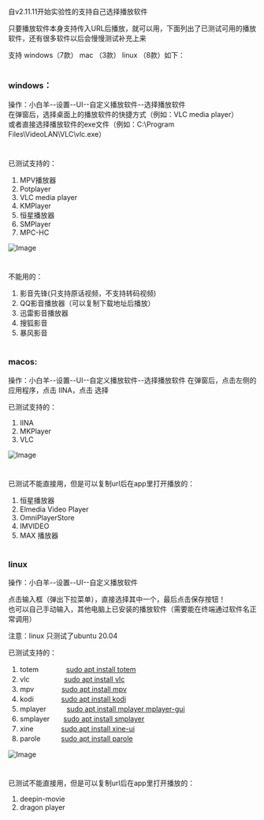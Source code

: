 自v2.11.11开始实验性的支持自己选择播放软件

只要播放软件本身支持传入URL后播放，就可以用，下面列出了已测试可用的播放软件，还有很多软件以后会慢慢测试补充上来

支持 windows（7款） mac （3款） linux （8款）如下：

#

### windows：

操作：小白羊--设置--UI--自定义播放软件--选择播放软件  
在弹窗后，选择桌面上的播放软件的快捷方式（例如：VLC media player）  
或者直接选择播放软件的exe文件（例如：C:\Program Files\VideoLAN\VLC\vlc.exe）  

#

已测试支持的：
1. MPV播放器
2. Potplayer
3. VLC media player
4. KMPlayer
5. 恒星播放器
6. SMPlayer
7. MPC-HC

![Image](https://raw.githubusercontent.com/liupan1890/aliyunpan/main/doc/win%E9%80%89%E6%8B%A9.png)

#

不能用的：
1. 影音先锋(只支持原话视频，不支持转码视频)
2. QQ影音播放器（可以复制下载地址后播放）
3. 迅雷影音播放器
4. 搜狐影音
5. 暴风影音

#

### macos:

操作：小白羊--设置--UI--自定义播放软件--选择播放软件
在弹窗后，点击左侧的 应用程序，点击 IINA，点击 选择

已测试支持的：
1. IINA
2. MKPlayer
3. VLC

![Image](https://raw.githubusercontent.com/liupan1890/aliyunpan/main/doc/mac%E9%80%89%E6%8B%A9.png)

#

已测试不能直接用，但是可以复制url后在app里打开播放的：

1. 恒星播放器
2. Elmedia Video Player
3. OmniPlayerStore
4. IMVIDEO
5. MAX 播放器

#

### linux

操作：小白羊--设置--UI--自定义播放软件

点击输入框（弹出下拉菜单），直接选择其中一个，最后点击保存按钮！  
也可以自己手动输入，其他电脑上已安装的播放软件（需要能在终端通过软件名正常调用）  

注意：linux 只测试了ubuntu 20.04


已测试支持的：
1. totem　　　　[sudo apt install totem]()
2. vlc　　　　　[sudo apt install vlc]()
3. mpv　　　　[sudo apt install mpv]()
4. kodi　　　　[sudo apt install kodi]()
5. mplayer　　　[sudo apt install mplayer mplayer-gui]()
6. smplayer　　[sudo apt install smplayer]()
7. xine　　　　[sudo apt install xine-ui]()
8. parole　　　[sudo apt install parole]()

![Image](https://raw.githubusercontent.com/liupan1890/aliyunpan/main/doc/linux%E9%80%89%E6%8B%A9.png)

#

已测试不能直接用，但是可以复制url后在app里打开播放的：
1. deepin-movie
2. dragon player
